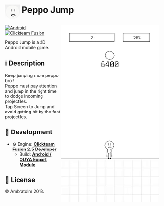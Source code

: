 #  <img src="./icon.png" alt="Icon" width="48" align="top" /> Peppo Jump

<img src="./screenshot.gif?raw=true" alt="Screenshot" align="right">

[![Android](https://img.shields.io/badge/Android-blue?logo=android)](https://github.com/topics/android)
[![Clickteam Fusion](https://img.shields.io/badge/Clickteam%20Fusion-2.5-blue?logo=cplusplus)](https://github.com/topics/clickteam-fusion)

Peppo Jump is a 2D Android mobile game.

## ℹ️ Description

Keep jumping more peppo bro ! <br />
Peppo must pay attention and jump in the right time to dodge incoming projectiles. <br />
Tap Screen to Jump and avoid getting hit by the fast projectiles.

## 🚀 Development
- ⚙️ Engine: [**Clickteam Fusion 2.5 Developer**](https://www.clickteam.com/clickteam-fusion-2-5-developer)
  - Build: [**Android / OUYA Export Module**](https://www.clickteam.com/android-export-module)

## 📄 License
&copy; Ambratolm 2018.